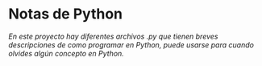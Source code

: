 # Notas de Python 
_En este proyecto hay diferentes archivos .py que tienen breves descripciones de como programar en Python, puede usarse para cuando olvides algún concepto en Python._ 